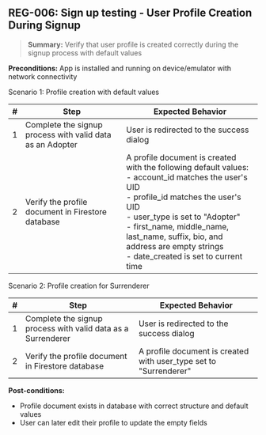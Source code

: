 ## **REG-006:** Sign up testing - User Profile Creation During Signup  

> **Summary:** Verify that user profile is created correctly during the signup process with default values  <br>

**Preconditions:** App is installed and running on device/emulator with network connectivity

Scenario 1: Profile creation with default values

 | \# | Step | Expected Behavior | 
 |----|------|-------------------| 
 |  1 | Complete the signup process with valid data as an Adopter | User is redirected to the success dialog | 
 |  2 | Verify the profile document in Firestore database | A profile document is created with the following default values:<br>- account_id matches the user's UID<br>- profile_id matches the user's UID<br>- user_type is set to "Adopter"<br>- first_name, middle_name, last_name, suffix, bio, and address are empty strings<br>- date_created is set to current time | 

Scenario 2: Profile creation for Surrenderer

 | \# | Step | Expected Behavior | 
 |----|------|-------------------| 
 |  1 | Complete the signup process with valid data as a Surrenderer | User is redirected to the success dialog | 
 |  2 | Verify the profile document in Firestore database | A profile document is created with user_type set to "Surrenderer" | 

**Post-conditions:**  

 - Profile document exists in database with correct structure and default values
 - User can later edit their profile to update the empty fields
